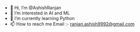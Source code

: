 - 👋 Hi, I’m @AshishRanjan
- 👀 I’m interested in AI and ML
- 🌱 I’m currently learning Python
- 📫 How to reach me Email :- ranjan.ashish9992@gmail.com

<!---
AshishNith/AshishNith is a ✨ special ✨ repository because its `README.md` (this file) appears on your GitHub profile.
You can click the Preview link to take a look at your changes.
--->
